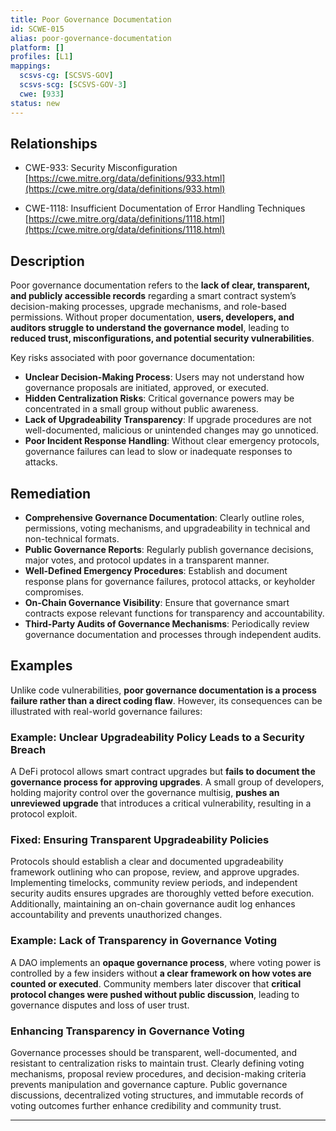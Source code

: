 ```yaml
---
title: Poor Governance Documentation
id: SCWE-015
alias: poor-governance-documentation
platform: []
profiles: [L1]
mappings:
  scsvs-cg: [SCSVS-GOV]
  scsvs-scg: [SCSVS-GOV-3]
  cwe: [933]
status: new
---
```


## Relationships
- CWE-933: Security Misconfiguration  
  [https://cwe.mitre.org/data/definitions/933.html](https://cwe.mitre.org/data/definitions/933.html)

- CWE-1118: Insufficient Documentation of Error Handling Techniques
    [https://cwe.mitre.org/data/definitions/1118.html](https://cwe.mitre.org/data/definitions/1118.html)

## Description
Poor governance documentation refers to the **lack of clear, transparent, and publicly accessible records** regarding a smart contract system’s decision-making processes, upgrade mechanisms, and role-based permissions. Without proper documentation, **users, developers, and auditors struggle to understand the governance model**, leading to **reduced trust, misconfigurations, and potential security vulnerabilities**.

Key risks associated with poor governance documentation:
- **Unclear Decision-Making Process**: Users may not understand how governance proposals are initiated, approved, or executed.
- **Hidden Centralization Risks**: Critical governance powers may be concentrated in a small group without public awareness.
- **Lack of Upgradeability Transparency**: If upgrade procedures are not well-documented, malicious or unintended changes may go unnoticed.
- **Poor Incident Response Handling**: Without clear emergency protocols, governance failures can lead to slow or inadequate responses to attacks.

## Remediation
- **Comprehensive Governance Documentation**: Clearly outline roles, permissions, voting mechanisms, and upgradeability in technical and non-technical formats.
- **Public Governance Reports**: Regularly publish governance decisions, major votes, and protocol updates in a transparent manner.
- **Well-Defined Emergency Procedures**: Establish and document response plans for governance failures, protocol attacks, or keyholder compromises.
- **On-Chain Governance Visibility**: Ensure that governance smart contracts expose relevant functions for transparency and accountability.
- **Third-Party Audits of Governance Mechanisms**: Periodically review governance documentation and processes through independent audits.

## Examples
Unlike code vulnerabilities, **poor governance documentation is a process failure rather than a direct coding flaw**. However, its consequences can be illustrated with real-world governance failures:

### Example: Unclear Upgradeability Policy Leads to a Security Breach
A DeFi protocol allows smart contract upgrades but **fails to document the governance process for approving upgrades**. A small group of developers, holding majority control over the governance multisig, **pushes an unreviewed upgrade** that introduces a critical vulnerability, resulting in a protocol exploit.

### Fixed: Ensuring Transparent Upgradeability Policies
Protocols should establish a clear and documented upgradeability framework outlining who can propose, review, and approve upgrades. Implementing timelocks, community review periods, and independent security audits ensures upgrades are thoroughly vetted before execution. Additionally, maintaining an on-chain governance audit log enhances accountability and prevents unauthorized changes.


### Example: Lack of Transparency in Governance Voting
A DAO implements an **opaque governance process**, where voting power is controlled by a few insiders without **a clear framework on how votes are counted or executed**. Community members later discover that **critical protocol changes were pushed without public discussion**, leading to governance disputes and loss of user trust.

### Enhancing Transparency in Governance Voting
Governance processes should be transparent, well-documented, and resistant to centralization risks to maintain trust. Clearly defining voting mechanisms, proposal review procedures, and decision-making criteria prevents manipulation and governance capture. Public governance discussions, decentralized voting structures, and immutable records of voting outcomes further enhance credibility and community trust.

---
